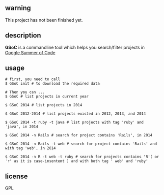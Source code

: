 ## warning

This project has not been finished yet.

## description

**GSoC** is a commandline tool which helps you search/filter projects in [Google Summer of Code](https://www.google-melange.com/gsoc/homepage/google/gsoc2015)

## usage

    # first, you need to call
    $ GSoC init # to download the required data

    # Then you can ...
    $ GSoC # list projects in current year
    
    $ GSoC 2014 # list projects in 2014

    $ GSoC 2012-2014 # list projects existed in 2012, 2013, and 2014
    
    $ GSoC 2014 -t ruby -t java # list projects with tag 'ruby' and 'java', in 2014
    
    $ GSoC 2014 -n Rails # search for project contains 'Rails', in 2014
    
    $ GSoC 2014 -n Rails -t web # search for project contains 'Rails' and with tag 'web', in 2014

    $ GSoC 2014 -n R -t web -t ruby # search for projects contains 'R'( or 'r' as it is case-insentent ) and with both tag ' web' and 'ruby'

## license

GPL
